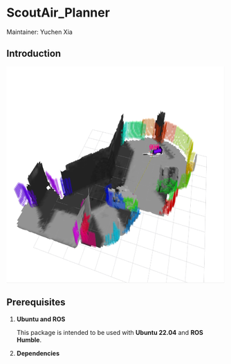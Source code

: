 # ScoutAir_Planner
Maintainer: Yuchen Xia

## Introduction 

<p align="center">
<img src="./doc/frontiermap.png" alt="Frontier Map" width="600" height="500">
</p>


## Prerequisites
1. __Ubuntu and ROS__

   This package is intended to be used with **Ubuntu 22.04** and **ROS Humble**.

2. __Dependencies__

   
